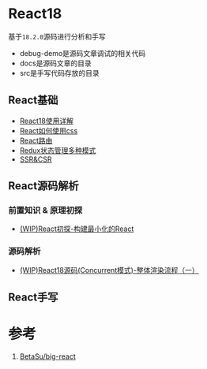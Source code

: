 # React18
基于`18.2.0`源码进行分析和手写

- debug-demo是源码文章调试的相关代码
- docs是源码文章的目录
- src是手写代码存放的目录


## React基础

- [React18使用详解](https://github.com/wbccb/mini-react/blob/main/docs/0-基础知识/React18使用详解.md)
- [React如何使用css](https://github.com/wbccb/mini-react/blob/main/docs/0-基础知识/React如何使用css.md)
- [React路由](https://github.com/wbccb/mini-react/blob/main/docs/0-基础知识/React路由.md)
- [Redux状态管理多种模式](https://github.com/wbccb/mini-react/blob/main/docs/0-基础知识/Redux状态管理多种模式.md)
- [SSR&CSR](https://github.com/wbccb/mini-react/blob/main/docs/0-基础知识/SSR&CSR.md)


## React源码解析

### 前置知识 & 原理初探

- [(WIP)React初探-构建最小化的React](https://github.com/wbccb/mini-react/blob/main/docs/1-%E5%89%8D%E7%BD%AE%E7%9F%A5%E8%AF%86%26%E5%8E%9F%E7%90%86%E5%88%9D%E6%8E%A2/0-(WIP)React%E5%88%9D%E6%8E%A2-%E6%9E%84%E5%BB%BA%E6%9C%80%E5%B0%8F%E5%8C%96%E7%9A%84React.md)


### 源码解析

- [(WIP)React18源码(Concurrent模式)-整体渲染流程（一）](https://github.com/wbccb/mini-react/blob/main/docs/3-源码解析/React18源码(Concurrent模式)-整体渲染流程（一）.md)


## React手写







# 参考
1. [BetaSu/big-react](https://github.com/BetaSu/big-react)